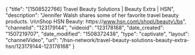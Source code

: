{
    "title": "[1508522766] Travel Beauty Solutions | Beauty Extra | HSN",
    "description": "Jennifer Walsh shares some of her favorite travel beauty products. \n\nShop HSN Beauty: https:\/\/www.hsn.com\/shop\/beauty\/bs",
    "channelid": "123179144",
    "videoid": "123178168",
    "date_created": "1507219707",
    "date_modified": "1508372438",
    "type": "captivate",
    "layout": "channelVideo",
    "url": "\/hsn-network\/travel-beauty-solutions-beauty-extra-hsn\/123179144-123178168"
}